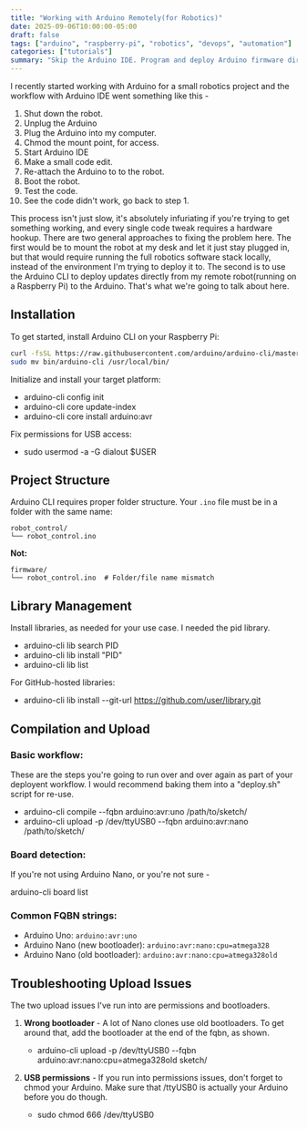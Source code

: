 ```yaml
---
title: "Working with Arduino Remotely(for Robotics)"
date: 2025-09-06T10:00:00-05:00
draft: false
tags: ["arduino", "raspberry-pi", "robotics", "devops", "automation"]
categories: ["tutorials"]
summary: "Skip the Arduino IDE. Program and deploy Arduino firmware directly from your Raspberry Pi using Arduino CLI for seamless robotics development workflows."
---
```


I recently started working with Arduino for a small robotics project and the workflow with Arduino IDE went something like this -

1. Shut down the robot. 
2. Unplug the Arduino
3. Plug the Arduino into my computer. 
4. Chmod the mount point, for access. 
5. Start Arduino IDE
6. Make a small code edit. 
7. Re-attach the Arduino to to the robot. 
8. Boot the robot. 
9. Test the code. 
10. See the code didn't work, go back to step 1. 

This process isn't just slow, it's absolutely infuriating if you're trying to get something working, and every single code tweak requires a hardware hookup. There are two general approaches to fixing the problem here. The first would be to mount the robot at my desk and let it just stay plugged in, but that would require running the full robotics software stack locally, instead of the environment I'm trying to deploy it to. The second is to use the Arduino CLI to deploy updates directly from my remote robot(running on a Raspberry Pi) to the Arduino. That's what we're going to talk about here. 

## Installation

To get started, install Arduino CLI on your Raspberry Pi:

```bash
curl -fsSL https://raw.githubusercontent.com/arduino/arduino-cli/master/install.sh | sh
sudo mv bin/arduino-cli /usr/local/bin/
```

Initialize and install your target platform:

- arduino-cli config init
- arduino-cli core update-index
- arduino-cli core install arduino:avr

Fix permissions for USB access:

- sudo usermod -a -G dialout $USER

## Project Structure

Arduino CLI requires proper folder structure. Your `.ino` file must be in a folder with the same name:

```
robot_control/
└── robot_control.ino
```

**Not:**
```
firmware/
└── robot_control.ino  # Folder/file name mismatch
```

## Library Management

Install libraries, as needed for your use case. I needed the pid library. 

- arduino-cli lib search PID
- arduino-cli lib install "PID"
- arduino-cli lib list

For GitHub-hosted libraries:

- arduino-cli lib install --git-url https://github.com/user/library.git

## Compilation and Upload

### Basic workflow:

These are the steps you're going to run over and over again as part of your deployent workflow. I would recommend baking them into a "deploy.sh" script for re-use. 

- arduino-cli compile --fqbn arduino:avr:uno /path/to/sketch/
- arduino-cli upload -p /dev/ttyUSB0 --fqbn arduino:avr:nano /path/to/sketch/


### Board detection:

If you're not using Arduino Nano, or you're not sure - 

arduino-cli board list

### Common FQBN strings:
- Arduino Uno: `arduino:avr:uno`
- Arduino Nano (new bootloader): `arduino:avr:nano:cpu=atmega328`
- Arduino Nano (old bootloader): `arduino:avr:nano:cpu=atmega328old`


## Troubleshooting Upload Issues

The two upload issues I've run into are permissions and bootloaders. 

1. **Wrong bootloader** - A lot of Nano clones use old bootloaders. To get around that, add the bootloader at the end of the fqbn, as shown. 
   - arduino-cli upload -p /dev/ttyUSB0 --fqbn arduino:avr:nano:cpu=atmega328old sketch/

2. **USB permissions** - If you run into permissions issues, don't forget to chmod your Arduino. Make sure that /ttyUSB0 is actually your Arduino before you do though. 
   - sudo chmod 666 /dev/ttyUSB0
   ```



